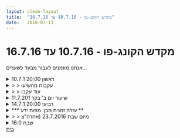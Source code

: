 ```yaml
---
layout: clean-layout
title:  "מקדש הקונג-פו - 10.7.16 עד 16.7.16"
date:   2016-07-11
---
```

# מקדש הקונג-פו - 10.7.16 עד 16.7.16 
אנחנו מוזמנים לעבור מבעד לשערים...

<details>
                    <summary>ראשון 20:00 10.7.1</summary>
                    חלק ראשון - שיעור בפני עצמו שכלל עבודת מיקוד, חימום, תרגול פורמות, עבודת זוגות, ועבודה פנימית.<br> <br> חלק שני - העברת שיעור רגוע ונינוח לאחרים שהותאם להם בהתאם למידע עליהם שזרם אליי במהלך השיעור.<br> <br> חלק שלישי - תרגול קרב עם בועז, בהתחלה ידיים ואח&quot;כ קרב מלא. דגש עם בטיחות. לאחר מכן תרגול של עבודה פנימית: העברת תשומת לב לסביבה הפנימית, ואח&quot;כ למערכת הרגשית תוך זיהוי הרגשות הקיימים בנו. לאחר מכן, כ&quot;א מאיתנו בתורו אומר רגש שזיהה בתוכו ושנינו מנסים לחוות את הרגש הזה בגופנו.<br> <br> חלק רביעי - טיפוח וייצור תחושה של אופטימיות וקלילות בימים עמוסים ולחוצים, כמו ימי השבוע הזה. היום, גרם התרגול למיקוד ויעילות במהלך היום. <br> <br> תודה.<br> <br> עילי
                  </details><details>
                    <summary>> > עקבות מהשיעו</summary>
                    בחלק הרביעי של השיעור תרגלתי טיפוח וייצור תחושה של אופטימיות וקלילות למשך השיעור ולימים הקרובים.<br> <br> אתמול והיום התרגול גרם למיקוד, יעילות ורוגע במהלך ימים שהם לחוצים במיוחד בעבודה.<br> <br> <img src="http://www.timg.co.il/tapuzForum/images/Emo13.gif" alt=":-)">
                  </details><details>
                    <summary>> > עוד עקבו</summary>
                    גם ביום רביעי יכולתי להרגיש את השפעת התרגיל מיום ראשון שבו תרגלתי תחושות חיוביות שונות לרגע הזה ולימים הבאים.<br> עצם ההתכוונות למספר ימים קדימה היא בעלת עוצמה רבה.
                  </details><details>
                    <summary>שיעור יום ב' בקר 11.7.201</summary>
                    שיוער בקר יום ב&#39; 11.7.2016ו saraswati&nbsp;&nbsp; ו&nbsp;&nbsp;&nbsp;&nbsp;06:54 | 12/07/16 <br> <br> <br> בשיעור השתתפו; אינגריד, רמי ויואב<br> <br> השיעור עבר דרכי (אינגריד).<br> המטרה: בכל רגע להעביר את השיעור המושלם כפי שאני הייתי רוצה לקבל אותו<br> <br> נקודת מפגש: שאול המלך פינת לאונרדו דה וינצ&#39;י. <br> <br> הנחיה ראשונה: לשים לב לגוף בצורת סקירה כללית ולחפש את האזורים בגוף שבהם אנחנו רוצים ליצור שידרוג.<br> הכלים: תשומת לב, נשימה ועבודה עם אור.<br> בכניסה לגינת דובנוב עשינו שיתוף קצר שבו כל אחד ציין את האזורים בגוף שלו שחשים בו/בהם אי נוחות.<br> המשכנו לעבוד על שדרוג התחושה.<br> לאחר שהנחנו תיקים עבדנו כל אחד על הגמשת הגוף במטרה לשדרג את התחושה בגוף.<br> <br> עברנו להתבוננות ועבודת שדרגו של חלקים שונים ספציפיים בגוף:<br> - גב תחתון<br> - כל עמוד השדרה<br> - כתפיים ומתניים<br> - צוואר<br> - ברכיים<br> - כפות רגליים<br> זה הרגיש נפלא, כמו שימון של חלקי מכונה.<br> <br> א&quot;כ עברנו לתרגול עצמאי של:<br> - אומנות העמידה - גם הונחינו לדמיין שאנחנו עומדים על צוק בנינוחות ובביטחה<br> - אומנות העמידה על רגל אחת - לקחנו השראה מציפורים שנחות על רגל אחת<br> - אומנות ההליכה - עם דגש על הליכה מודעת, לא אוטומטית<br> <br> תרגול בעיטות חופשיות, בעיטות ותנועה במרחב עם רגליים מורחקות זו מזו<br> <br> לבסוף הונחינו לקחת את התיקים ולצאת יחד בצעידה בצעדים נמרצים, תוך כדי יישום כל מה שלמדנו במהלך השעה האחרונה.<br> בשד&#39; ח&quot;ן עצרנו לרגע על ספסל ועשינו שיתוף.<br> הונחינו להוסיף חושים כמו חוש ראיה, ריח, שמיעה. גם הוזמנו לעשות שיתופים בקול רם של תיאור תחושות או התרשמויות של דברים יפים או נעימים - נהניתי לשתף בפשטות.<br> השיעור הסתיים בוות אחת ליד בריכת המים של הבניין הגבוה רח&#39; אבן גבירול פינת שאל המלך. <br> הרגשתי שהשיעור מסתיים כשכולנו טעונים באנגריות טובות.
                  </details><details>
                    <summary>רביעי 20:00 14.7.1</summary>
                    חלק 1- עבודת מיקוד, תרגילי תנועה ונשימה<br> <br> חלק 2 - שיחה עם בועז בנוגע לסיבות ללימודי קונג פו, יישומם בחיי היום יום,&nbsp;&nbsp;עד כמה תרגילים מסוימים פרקטיים ויעילים, אינדיקציות חיצוניות להצלחות יישום תרגילים, ועוד.<br> <br> חלק 3- קרב אגרוף שבמהלכו כ&quot;א בוחר דגש שעליו הוא עובד. בהתחלה עבדתי על עבודת רגליים ואח&quot;כ על שיפור המוגנות.
                  </details><details>
                    <summary>*** עזרה זמנית מבן: מפות ידע **</summary>
                    כמדומני שמרבית העקבות שתלמידים מותירים לעצמם ביומן השיעורים, <b>טרם</b> מכילים את המידע הבסיסי שלשמו יומן השיעורים נוצר: <b>ריכוז תמצית הידע שעבר אליהם בשיעור</b>. לפיכך, עד שאראה שהמצב הזה משתנה משמעותית בבית-ספרנו, אשרשר לכאן מדי שבוע <b>כמה דוגמאות/דוגמיות שכאלה</b> מתוך השיעורים. באהבה!<br><br><table width='70%' cellpadding='0' cellspacing='0' bgcolor='#C6C7C6'><tr><td height='1'></td></tr></table><br><b>מדברים על מדיטציה:</b> <a href="http://forums.tapuz.co.il/meditation" target="_blank">http://forums.tapuz.co.il/meditation</a><br/><br/>לומדים את אמנות המדיטציה: <a href="http://www.ThePracticalMeditation.com" target="_blank" rel=nofollow>www.ThePracticalMeditation.com</a><br/>לומדים את אמנות היכולת: <a href="http://www.MagicalChanging.com" target="_blank" rel=nofollow>www.MagicalChanging.com</a>
                  </details><details>
                    <summary>> > מיום שבת 23.7.2016 (אחרה"צ</summary>
                    מחשבה כלשהי (לפעמים צריך לאכול, החיים יפים, החיים שלי יפים, נקניקיה 7 ש&quot;ח...) והתבוננות בתגובת &quot;המושבה&quot; אליה.<br> זיהוי מושבות שונות שמהדהדות או לא עם מחשבות שונות.<br> בחירה.<br> הפקת צלילים פנימיים דרך ההוויה והמושבה ושימוש בכך למגוון מטרות.<br><br><table width='70%' cellpadding='0' cellspacing='0' bgcolor='#C6C7C6'><tr><td height='1'></td></tr></table><br><b>מדברים על מדיטציה:</b> <a href="http://forums.tapuz.co.il/meditation" target="_blank">http://forums.tapuz.co.il/meditation</a><br/><br/>לומדים את אמנות המדיטציה: <a href="http://www.ThePracticalMeditation.com" target="_blank" rel=nofollow>www.ThePracticalMeditation.com</a><br/>לומדים את אמנות היכולת: <a href="http://www.MagicalChanging.com" target="_blank" rel=nofollow>www.MagicalChanging.com</a>
                  </details><details>
                    <summary>שבת 16:0</summary>
                    *ההרפייה:שער מרכזי<br> -גם באצבעות<br> -גם ברגשות<br> -גם בדברים עדינים מאוד<br> -גם מדברים שכדאי<br> -הגוף ארץ גדולה לחקור<br> <br> *שליחה של תדר החוצה לעולם. יצירת צליל פנימי. השמעתו כמו פינג החוצה. <br> *לתת צלילים למחשבות<br> <br> *לאפשר לאנרגיה של חבטה/אימפקט לחלוף דרכי כאילו אני שקוף <br> <br> * לחקור את קהילת המחשבות/רגשות הפנימית<br> -על ידי הצגה של חבר חדש בקהילה וצפייה בתגובות אליו<br> -על ידי התבוננות נייטרלית<br> -לתת צלילים למחשבות ולהתבונן בהן<br> <br> תודה!!<br> <br> <br> <br> <br>
                  </details><a href="javascript:history.back()">בית</a>